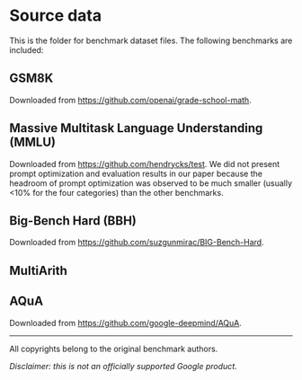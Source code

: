 # Source data

This is the folder for benchmark dataset files. The following benchmarks are included:

## GSM8K

Downloaded from https://github.com/openai/grade-school-math.

## Massive Multitask Language Understanding (MMLU)

Downloaded from https://github.com/hendrycks/test. We did not present prompt optimization and evaluation results in our paper because the headroom of prompt optimization was observed to be much smaller (usually <10% for the four categories) than the other benchmarks.

## Big-Bench Hard (BBH)

Downloaded from https://github.com/suzgunmirac/BIG-Bench-Hard.

## MultiArith

## AQuA

Downloaded from https://github.com/google-deepmind/AQuA.

---

All copyrights belong to the original benchmark authors.

*Disclaimer: this is not an officially supported Google product.*